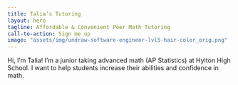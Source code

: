 ```yaml
---
title: Talia’s Tutoring
layout: hero
tagline: Affordable & Convenient Peer Math Tutoring
call-to-action: Sign me up
image: "assets/img/undraw-software-engineer-lvl5-hair-color_orig.png"
---
```


Hi, I’m Talia! I’m a junior taking advanced math (AP Statistics) at Hylton High School. I want to help students increase their abilities and confidence in math.
